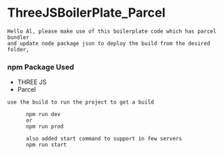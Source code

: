 # ThreeJSBoilerPlate_Parcel

```
Hello Al, please make use of this boilerplate code which has parcel bundler 
and update node package json to deploy the build from the desired folder,
```

### npm Package Used
- THREE JS
- Parcel


```markup
use the build to run the project to get a build

      npm run dev
      or
      npm run prod

      also added start command to support in few servers
      npm run start

```

